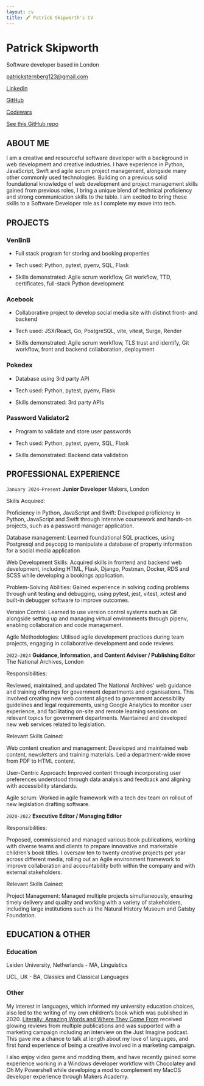 ```yaml
---
layout: cv
title: 🖋️ Patrick Skipworth's CV
---
```

# Patrick Skipworth
Software developer based in London

<div id="webaddress">
  
<a href="patricksternberg123@gmail.com">patricksternberg123@gmail.com</a>

<a href="https://www.linkedin.com/in/patrick-skipworth-a87a20145">LinkedIn</a>

<a href="https://github.com/PatSternberg">GitHub</a>

<a href="https://www.codewars.com/users/PatSkip">Codewars</a>

<a href="https://github.com/PatSternberg/markdown-cv.git">See this GitHub repo</a>

</div>

## ABOUT ME

I am a creative and resourceful software developer with a background in web development and creative industries. I have experience in Python, JavaScript, Swift and agile scrum project management, alongside many other commonly used technologies. Building on a previous solid foundational knowledge of web development and project management skills gained from previous roles, I bring a unique blend of technical proficiency and strong communication skills to the table. I am excited to bring these skills to a Software Developer role as I complete my move into tech.

## PROJECTS

### VenBnB 

- Full stack program for storing and booking properties

- Tech used: Python, pytest, pyenv, SQL, Flask

- Skills demonstrated: Agile scrum workflow, Git workflow, TTD, certificates, full-stack Python development

### Acebook

- Collaborative project to develop social media site with distinct front- and backend

- Tech used: JSX/React, Go, PostgreSQL, vite, vitest, Surge, Render

- Skills demonstrated: Agile scrum workflow, TLS trust and identify, Git workflow, front and backend collaboration, deployment

### Pokedex

- Database using 3rd party API

- Tech used: Python, pytest, pyenv, Flask

- Skills demonstrated: 3rd party APIs

### Password Validator2

- Program to validate and store user passwords

- Tech used: Python, pytest, pyenv, SQL, Flask

- Skills demonstrated: Backend data validation

## PROFESSIONAL EXPERIENCE

`January 2024–Present`
__Junior Developer__
Makers, London

Skills Acquired:

Proficiency in Python, JavaScript and Swift: Developed proficiency in Python, JavaScript and Swift through intensive coursework and hands-on projects, such as a password manager application.

Database management: Learned foundational SQL practices, using Postgresql and psycopg to manipulate a database of property information for a social media application

Web Development Skills: Acquired skills in frontend and backend web development, including HTML, Flask, Django, Postman, Docker, RDS and SCSS while developing a bookings application.

Problem-Solving Abilities: Gained experience in solving coding problems through unit testing and debugging, using pytest, jest, vitest, xctest and built-in debugger software to improve outcomes.

Version Control: Learned to use version control systems such as Git alongside setting up and managing virtual environments through pipenv, enabling collaboration and code management.

Agile Methodologies: Utilised agile development practices during team projects, engaging in collaborative development and code reviews.

`2022–2024`
__Guidance, Information, and Content Adviser / Publishing Editor__
The National Archives, London

Responsibilities:

Reviewed, maintained, and updated The National Archives' web guidance and training offerings for government departments and organisations. This involved creating new web content aligned to government accessibility guidelines and legal requirements, using Google Analytics to monitor user experience, and facilitating on-site and remote learning sessions on relevant topics for government departments. Maintained and developed new web services related to legislation.

Relevant Skills Gained:

Web content creation and management: Developed and maintained web content, newsletters and training materials. Led a department-wide move from PDF to HTML content.

User-Centric Approach: Improved content through incorporating user preferences understood through data analysis and feedback and aligning with accessibility standards.

Agile scrum: Worked in agile framework with a tech dev team on rollout of new legislation drafting software.

`2020-2022`
__Executive Editor / Managing Editor__

Responsibilities:

Proposed, commissioned and managed various book publications, working with diverse teams and clients to prepare innovative and marketable children’s book titles. I oversaw ten to twenty creative projects per year across different media, rolling out an Agile environment framework to improve collaboration and accountability both within the company and with external stakeholders.

Relevant Skills Gained:

Project Management: Managed multiple projects simultaneously, ensuring timely delivery and quality and working with a variety of stakeholders, including large institutions such as the Natural History Museum and Gatsby Foundation.

## EDUCATION & OTHER

### Education

Leiden University, Netherlands - MA, Linguistics

UCL, UK - BA, Classics and Classical Languages

### Other

My interest in languages, which informed my university education choices, also led to the writing of my own children’s book which was published in 2020. <a href="https://justimagine.co.uk/podcast/patrick-skipworth/">Literally: Amazing Words and Where They Come From</a> received glowing reviews from multiple publications and was supported with a marketing campaign including an interview on the Just Imagine podcast. This gave me a chance to talk at length about my love of languages, and first hand experience of being a creative involved in a marketing campaign.

I also enjoy video game and modding them, and have recently gained some experience working in a Windows developer workflow with Chocolatey and Oh My Powershell while developing a mod to complement my MacOS developer experience through Makers Academy.

<!-- ### Footer

Last updated: May 2013 -->


